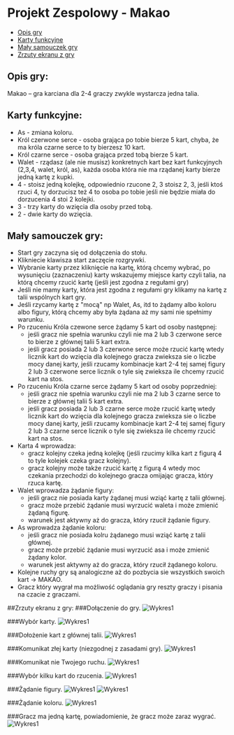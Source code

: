 # Projekt Zespolowy - Makao


* [Opis gry](#opis-gry)
* [Karty funkcyjne](#zasady-gry)
* [Mały samouczek gry](#mały-samouczek-gry)
* [Zrzuty ekranu z gry](#zrzuty-ekranu-z-gry)

## Opis gry:
Makao – gra karciana dla 2-4 graczy zwykle wystarcza jedna talia.

## Karty funkcyjne:
* As - zmiana koloru.
* Król czerwone serce - osoba grająca po tobie bierze 5 kart, chyba, że ma króla czarne serce to ty bierzesz 10 kart.
* Król czarne serce - osoba grająca przed tobą bierze 5 kart.
* Walet - rządasz (ale nie musisz) konkretnych kart bez kart funkcyjnych (2,3,4, walet, król, as), każda osoba która nie ma rządanej karty bierze jedną kartę z kupki.
* 4 - stoisz jedną kolejkę, odpowiednio rzucone 2, 3 stoisz 2, 3, jeśli ktoś rzuci 4, ty dorzucisz też 4 to osoba po tobie jeśli nie będzie miała do dorzucenia 4 stoi 2 kolejki.
* 3 - trzy karty do wzięcia dla osoby przed tobą.
* 2 - dwie karty do wzięcia.

## Mały samouczek gry:
* Start gry zaczyna się od dołączenia do stołu.
* Klikniecie klawisza start zaczęcie rozgrywki.
* Wybranie karty przez kliknięcie na kartę, którą chcemy wybrać, po wysunięciu (zaznaczeniu) karty wskazujemy miejsce karty czyli talia, na którą chcemy rzucić kartę (jeśli jest zgodna z regułami gry)
* Jeśli nie mamy karty, która jest zgodna z regułami gry klikamy na kartę z talii wspólnych kart gry.
* Jeśli rzycamy kartę z "mocą" np Walet, As, itd to żądamy albo koloru albo figury, którą chcemy aby była żądana aż my sami nie spełnimy warunku.
* Po rzuceniu Króla czewone serce żądamy 5 kart od osoby następnej:
	* jeśli gracz nie spełnia warunku czyli nie ma 2 lub 3 czerwone serce to bierze z głównej talii 5 kart extra.
	* jeśli gracz posiada 2 lub 3 czerwone serce może rzucić kartę wtedy licznik kart do wzięcia dla kolejnego gracza zwieksza sie o liczbe mocy danej karty, jeśli rzucamy kombinacje kart 2-4 tej samej figury 2 lub 3 czerwone serce licznik o tyle się zwieksza ile chcemy rzucić kart na stos.
* Po rzuceniu Króla czarne serce żądamy 5 kart od osoby poprzedniej:
	* jeśli gracz nie spełnia warunku czyli nie ma 2 lub 3 czarne serce to bierze z głównej talii 5 kart extra.
	* jeśli gracz posiada 2 lub 3 czarne serce może rzucić kartę wtedy licznik kart do wzięcia dla kolejnego gracza zwieksza sie o liczbe mocy danej karty, jeśli rzucamy kombinacje kart 2-4 tej samej figury 2 lub 3 czarne serce licznik o tyle się zwieksza ile chcemy rzucić kart na stos.
* Karta 4 wprowadza:
	* gracz kolejny czeka jedną kolejkę (jeśli rzucimy kilka kart z figurą 4 to tyle kolejek czeka gracz kolejny).
	* gracz kolejny może także rzucić kartę z figurą 4 wtedy moc czekania przechodzi do kolejnego gracza omijając gracza, który rzuca kartę.
* Walet wprowadza żądanie figury:
	* jeśli gracz nie posiada karty żądanej musi wziąć kartę z talii głównej.
	* gracz może przebić żądanie musi wyrzucić waleta i może zmienić żądaną figurę.
	* warunek jest aktywny aż do gracza, który rzucił żądanie figury.
* As wprowadza żądanie koloru:
	* jeśli gracz nie posiada kolru żądanego musi wziąć kartę z talii głównej.
	* gracz może przebić żądanie musi wyrzucić asa i może zmienić żądany kolor.
	* warunek jest aktywny aż do gracza, który rzucił żądanego koloru.	
* Kolejne ruchy gry są analogiczne aż do pozbycia sie wszystkich swoich kart -> MAKAO.
* Gracz który wygrał ma możliwość oglądania gry reszty graczy i pisania na czacie z graczami.

##Zrzuty ekranu z gry:
###Dołączenie do gry.
![Wykres1](/images/zrzuty/1.png)

###Wybór karty.
![Wykres1](/images/zrzuty/2.png)

###Dołożenie kart z głównej talii.
![Wykres1](/images/zrzuty/7.png)	

###Komunikat złej karty (niezgodnej z zasadami gry).
![Wykres1](/images/zrzuty/3.png)

###Komunikat nie Twojego ruchu.
![Wykres1](/images/zrzuty/4.png)

###Wybór kilku kart do rzucenia.
![Wykres1](/images/zrzuty/5.png)

###Żądanie figury.
![Wykres1](/images/zrzuty/8.png)
![Wykres1](/images/zrzuty/9.png)

###Żądanie koloru.
![Wykres1](/images/zrzuty/10.png)

###Gracz ma jedną kartę, powiadomienie, że gracz może zaraz wygrać.
![Wykres1](/images/zrzuty/6.png)




 


